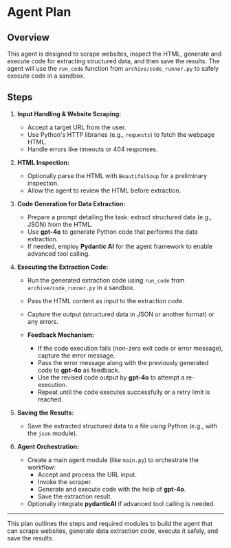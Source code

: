 # Agent Plan

## Overview

This agent is designed to scrape websites, inspect the HTML, generate and execute code for extracting structured data, and then save the results. The agent will use the `run_code` function from `archive/code_runner.py` to safely execute code in a sandbox.

## Steps

1. **Input Handling & Website Scraping:**
   - Accept a target URL from the user.
   - Use Python's HTTP libraries (e.g., `requests`) to fetch the webpage HTML.
   - Handle errors like timeouts or 404 responses.

2. **HTML Inspection:**
   - Optionally parse the HTML with `BeautifulSoup` for a preliminary inspection.
   - Allow the agent to review the HTML before extraction.

3. **Code Generation for Data Extraction:**
   - Prepare a prompt detailing the task: extract structured data (e.g., JSON) from the HTML.
   - Use **gpt-4o** to generate Python code that performs the data extraction.
   - If needed, employ **Pydantic AI** for the agent framework to enable advanced tool calling.

4. **Executing the Extraction Code:**
   - Run the generated extraction code using `run_code` from `archive/code_runner.py` in a sandbox.
   - Pass the HTML content as input to the extraction code.
   - Capture the output (structured data in JSON or another format) or any errors.
   
   - **Feedback Mechanism:**
     - If the code execution fails (non-zero exit code or error message), capture the error message.
     - Pass the error message along with the previously generated code to **gpt-4o** as feedback.
     - Use the revised code output by **gpt-4o** to attempt a re-execution.
     - Repeat until the code executes successfully or a retry limit is reached.

5. **Saving the Results:**
   - Save the extracted structured data to a file using Python (e.g., with the `json` module).


6. **Agent Orchestration:**
   - Create a main agent module (like `main.py`) to orchestrate the workflow:
     - Accept and process the URL input.
     - Invoke the scraper.
     - Generate and execute code with the help of **gpt-4o**.
     - Save the extraction result.
   - Optionally integrate **pydanticAI** if advanced tool calling is needed.



---

This plan outlines the steps and required modules to build the agent that can scrape websites, generate data extraction code, execute it safely, and save the results. 